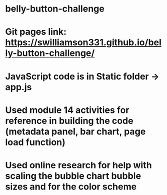 # belly-button-challenge
# Git pages link: https://swilliamson331.github.io/belly-button-challenge/
# JavaScript code is in Static folder -> app.js
# Used module 14 activities for reference in building the code (metadata panel, bar chart, page load function)
# Used online research for help with scaling the bubble chart bubble sizes and for the color scheme
